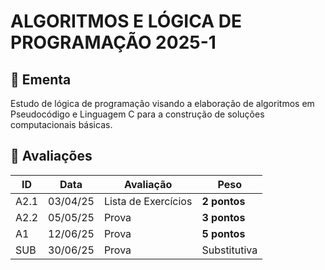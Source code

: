 # ALGORITMOS E LÓGICA DE PROGRAMAÇÃO 2025-1

## 📕 Ementa

Estudo de lógica de programação visando a elaboração de algoritmos em Pseudocódigo e Linguagem C para a construção de soluções computacionais básicas.

## 🎯 Avaliações

ID | Data | Avaliação | Peso
---|------|-----------|-----
A2.1 | 03/04/25 | Lista de Exercícios | **2 pontos**
A2.2 | 05/05/25 | Prova | **3 pontos**
A1 | 12/06/25 | Prova | **5 pontos**
SUB | 30/06/25 | Prova | Substitutiva
